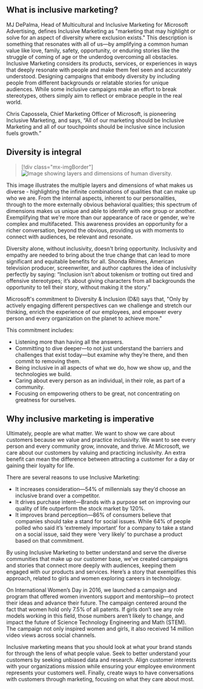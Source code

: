 ## What is inclusive marketing?

MJ DePalma, Head of Multicultural and Inclusive Marketing for Microsoft Advertising, defines Inclusive Marketing as "marketing that may highlight or solve for an aspect of diversity where exclusion exists." This description is something that resonates with all of us—by amplifying a common human value like love, family, safety, opportunity, or enduring stories like the struggle of coming of age or the underdog overcoming all obstacles. Inclusive Marketing considers its products, services, or experiences in ways that deeply resonate with people and make them feel seen and accurately understood. Designing campaigns that embody diversity by including people from different backgrounds or relatable stories for unique audiences. While some inclusive campaigns make an effort to break stereotypes, others simply aim to reflect or embrace people in the real world.

Chris Capossela, Chief Marketing Officer of Microsoft, is pioneering Inclusive Marketing, and says, “All of our marketing should be Inclusive Marketing and all of our touchpoints should be inclusive since inclusion fuels growth.”

## Diversity is integral

> [!div class="mx-imgBorder"]
> ![Image showing layers and dimensions of human diversity.](../media/2-overview.png)

This image illustrates the multiple layers and dimensions of what makes us diverse - highlighting the infinite combinations of qualities that can make up who we are. From the internal aspects, inherent to our personalities, through to the more externally obvious behavioral qualities; this spectrum of dimensions makes us unique and able to identify with one group or another. Exemplifying that we're more than our appearance of race or gender, we're complex and multifaceted. This awareness provides an opportunity for a richer conversation, beyond the obvious, providing us with moments to connect with audiences, be relevant and resonate.

Diversity alone, without inclusivity, doesn't bring opportunity. Inclusivity and empathy are needed to bring about the true change that can lead to more significant and equitable benefits for all. Shonda Rhimes, American television producer, screenwriter, and author captures the idea of inclusivity perfectly by saying: “Inclusion isn’t about tokenism or trotting out tired and offensive stereotypes; it’s about giving characters from all backgrounds the opportunity to tell their story, without making it the story.”

Microsoft's commitment to Diversity & Inclusion (D&I) says that, "Only by actively engaging different perspectives can we challenge and stretch our thinking, enrich the experience of our employees, and empower every person and every organization on the planet to achieve more."

This commitment includes:

- Listening more than having all the answers.
- Committing to dive deeper—to not just understand the barriers and challenges that exist today—but examine why they’re there, and then commit to removing them.
- Being inclusive in all aspects of what we do, how we show up, and the technologies we build.
- Caring about every person as an individual, in their role, as part of a community.
- Focusing on empowering others to be great, not concentrating on greatness for ourselves.

## Why inclusive marketing is imperative

Ultimately, people are what matter. We want to show we care about customers because we value and practice inclusivity. We want to see every person and every community grow, innovate, and thrive. At Microsoft, we care about our customers by valuing and practicing inclusivity. An extra benefit can mean the difference between attracting a customer for a day or gaining their loyalty for life.

There are several reasons to use Inclusive Marketing:

- It increases consideration—54% of millennials say they’d choose an inclusive brand over a competitor.
- It drives purchase intent—Brands with a purpose set on improving our quality of life outperform the stock market by 120%.
- It improves brand perception—86% of consumers believe that companies should take a stand for social issues. While 64% of people polled who said it’s ‘extremely important’ for a company to take a stand on a social issue, said they were ‘very likely’ to purchase a product based on that commitment.

By using Inclusive Marketing to better understand and serve the diverse communities that make up our customer base, we’ve created campaigns and stories that connect more deeply with audiences, keeping them engaged with our products and services. Here’s a story that exemplifies this approach, related to girls and women exploring careers in technology.

On International Women’s Day in 2016, we launched a campaign and program that offered women inventors support and mentorship—to protect their ideas and advance their future. The campaign centered around the fact that women hold only 7.5% of all patents. If girls don’t see any role models working in this field, those numbers aren’t likely to change, and impact the future of Science Technology Engineering and Math (STEM). The campaign not only inspired women and girls, it also received 14 million video views across social channels.

Inclusive marketing means that you should look at what your brand stands for through the lens of what people value. Seek to better understand your customers by seeking unbiased data and research. Align customer interests with your organizations mission while ensuring your employee environment represents your customers well. Finally, create ways to have conversations with customers through marketing, focusing on what they care about most.
